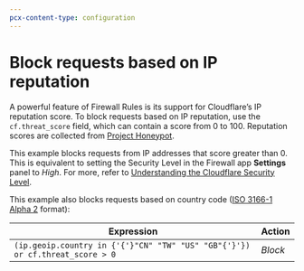 ```yaml
---
pcx-content-type: configuration
---
```


# Block requests based on IP reputation

A powerful feature of Firewall Rules is its support for Cloudflare’s IP reputation score. To block requests based on IP reputation, use the `cf.threat_score` field, which can contain a score from 0 to 100. Reputation scores are collected from [Project Honeypot](https://www.projecthoneypot.org/).

This example blocks requests from IP addresses that score greater than 0. This is equivalent to setting the Security Level in the Firewall app **Settings** panel to *High*. For more, refer to [Understanding the Cloudflare Security Level](https://support.cloudflare.com/hc/en-us/articles/200170056-Understanding-the-Cloudflare-Security-Level).

This example also blocks requests based on country code ([ISO 3166-1 Alpha 2](https://www.iso.org/obp/ui/#search/code/) format):

<table>
  <thead>
  <tr>
    <th>Expression</th>
    <th>Action</th>
  </tr>
  </thead>
  <tbody>
    <tr>
      <td><code>(ip.geoip.country in {'{'}"CN" "TW" "US" "GB"{'}'}) or cf.threat_score > 0</code></td>
      <td><em>Block</em></td>
    </tr>
  </tbody>
</table>
